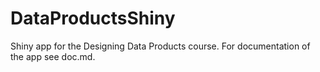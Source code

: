 # DataProductsShiny
Shiny app for the Designing Data Products course. For documentation of the app see doc.md.
